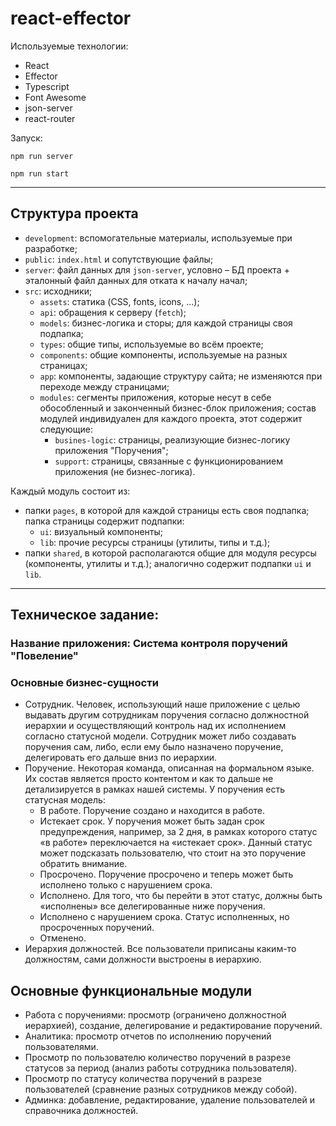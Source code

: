 # react-effector

Используемые технологии:

- React
- Effector
- Typescript
- Font Awesome
- json-server
- react-router

Запуск:

`npm run server`

`npm run start`

---

## Структура проекта

- `development`: вспомогательные материалы, используемые при разработке;
- `public`: `index.html` и сопутствующие файлы;
- `server`: файл данных для `json-server`, условно – БД проекта + эталонный файл данных для отката к началу начал;
- `src`: исходники;
  - `assets`: статика (CSS, fonts, icons, ...);
  - `api`: обращения к серверу (`fetch`);
  - `models`: бизнес-логика и сторы; для каждой страницы своя подпапка;
  - `types`: общие типы, используемые во всём проекте;
  - `components`: общие компоненты, используемые на разных страницах;
  - `app`: компоненты, задающие структуру сайта; не изменяются при переходе между страницами;
  - `modules`: сегменты приложения, которые несут в себе обособленный и законченный бизнес-блок приложения; состав модулей индивидуален для каждого проекта, этот содержит следующие:
    - `busines-logic`: страницы, реализующие бизнес-логику приложения "Поручения";
    - `support`: страницы, связанные с функционированием приложения (не бизнес-логика).

Каждый модуль состоит из:

- папки `pages`, в которой для каждой страницы есть своя подпапка; папка страницы содержит подпапки:
  - `ui`: визуальный компоненты;
  - `lib`: прочие ресурсы страницы (утилиты, типы и т.д.);
- папки `shared`, в которой располагаются общие для модуля ресурсы (компоненты, утилиты и т.д.); аналогично содержит подпапки `ui` и `lib`.

---

## Техническое задание:

### Название приложения: Система контроля поручений "Повеление"

### Основные бизнес-сущности

- Сотрудник. Человек, использующий наше приложение с целью выдавать другим сотрудникам поручения согласно должностной иерархии и осуществляющий контроль над их исполнением согласно статусной модели. Сотрудник может либо создавать поручения сам, либо, если ему было назначено поручение, делегировать его дальше вниз по иерархии.
- Поручение. Некоторая команда, описанная на формальном языке. Их состав является просто контентом и как то дальше не детализируется в рамках нашей системы. У поручения есть статусная модель:
  - В работе. Поручение создано и находится в работе.
  - Истекает срок. У поручения может быть задан срок предупреждения, например, за 2 дня, в рамках которого статус «в работе» переключается на «истекает срок». Данный статус может подсказать пользователю, что стоит на это поручение обратить внимание.
  - Просрочено. Поручение просрочено и теперь может быть исполнено только с нарушением срока.
  - Исполнено. Для того, что бы перейти в этот статус, должны быть «исполнены» все делегированные ниже поручения.
  - Исполнено с нарушением срока. Статус исполненных, но просроченных поручений.
  - Отменено.
- Иерархия должностей. Все пользователи приписаны каким-то должностям, сами должности выстроены в иерархию.

## Основные функциональные модули

- Работа с поручениями: просмотр (ограничено должностной иерархией), создание, делегирование и редактирование поручений.
- Аналитика: просмотр отчетов по исполнению поручений пользователями.
- Просмотр по пользователю количество поручений в разрезе статусов за период (анализ работы сотрудника пользователя).
- Просмотр по статусу количества поручений в разрезе пользователей (сравнение разных сотрудников между собой).
- Админка: добавление, редактирование, удаление пользователей и справочника должностей.
